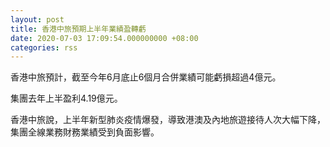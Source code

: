 ```yaml
---
layout: post
title: 香港中旅預期上半年業績盈轉虧
date: 2020-07-03 17:09:54.000000000 +08:00
categories: rss
---
```


香港中旅預計，截至今年6月底止6個月合併業績可能虧損超過4億元。

集團去年上半盈利4.19億元。

香港中旅說，上半年新型肺炎疫情爆發，導致港澳及內地旅遊接待人次大幅下降，集團全線業務財務業績受到負面影響。
